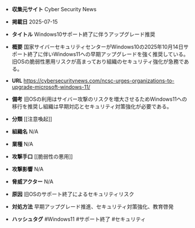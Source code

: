 - **収集元サイト**
Cyber Security News

- **掲載日**
2025-07-15

- **タイトル**
Windows10サポート終了に伴うアップグレード推奨

- **概要**
国家サイバーセキュリティセンターがWindows10の2025年10月14日サポート終了に伴いWindows11への早期アップグレードを強く推奨している。旧OSの脆弱性悪用リスクが高まっており組織のセキュリティ強化が急務である。

- **URL**
https://cybersecuritynews.com/ncsc-urges-organizations-to-upgrade-microsoft-windows-11/

- **備考**
旧OSの利用はサイバー攻撃のリスクを増大させるためWindows11への移行を推奨し組織は早期対応とセキュリティ対策強化が必要である。

- **分類**
[[注意喚起]]

- **組織名**
N/A

- **業種**
N/A

- **攻撃手口**
[[脆弱性の悪用]]

- **攻撃影響**
N/A

- **脅威アクター**
N/A

- **原因**
旧OSのサポート終了によるセキュリティリスク

- **対処方法**
早期アップグレード推進、セキュリティ対策強化、教育啓発

- **ハッシュタグ**
#Windows11 #サポート終了 #セキュリティ
